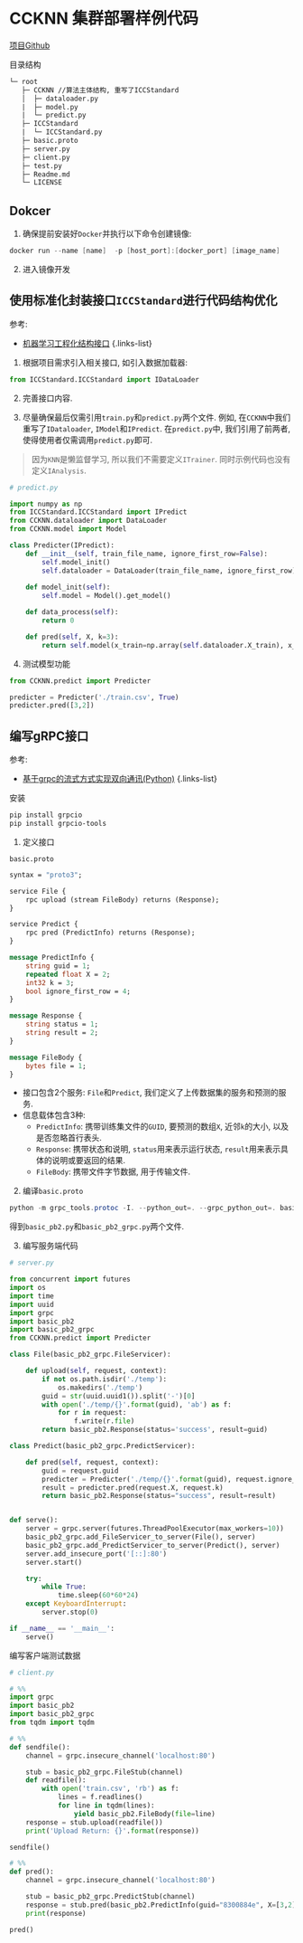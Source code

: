 # CCKNN 集群部署样例代码

[项目Github](https://github.com/aleversn/CCKNN)

目录结构
```html
└─ root
   ├─ CCKNN //算法主体结构, 重写了ICCStandard
   │  ├─ dataloader.py
   |  ├─ model.py
   |  └─ predict.py
   ├─ ICCStandard
   |  └─ ICCStandard.py
   ├─ basic.proto
   ├─ server.py
   ├─ client.py
   ├─ test.py
   ├─ Readme.md
   └─ LICENSE

```

## Dokcer

1. 确保提前安装好`Docker`并执行以下命令创建镜像:

```powershell
docker run --name [name]  -p [host_port]:[docker_port] [image_name]
```

2. 进入镜像开发

## 使用标准化封装接口`ICCStandard`进行代码结构优化

参考:
- [机器学习工程化结构接口](http://molihua.fzu.edu.cn/zh/master/ml/lpc/r6)
{.links-list}

1. 根据项目需求引入相关接口, 如引入数据加载器:

```python
from ICCStandard.ICCStandard import IDataLoader
```

2. 完善接口内容.

3. 尽量确保最后仅需引用`train.py`和`predict.py`两个文件. 例如, 在`CCKNN`中我们重写了`IDataloader`, `IModel`和`IPredict`. 在`predict.py`中, 我们引用了前两者, 使得使用者仅需调用`predict.py`即可.

> 因为`KNN`是懒监督学习, 所以我们不需要定义`ITrainer`. 同时示例代码也没有定义`IAnalysis`.

```python
# predict.py

import numpy as np
from ICCStandard.ICCStandard import IPredict
from CCKNN.dataloader import DataLoader
from CCKNN.model import Model

class Predicter(IPredict):
    def __init__(self, train_file_name, ignore_first_row=False):
        self.model_init()
        self.dataloader = DataLoader(train_file_name, ignore_first_row)
    
    def model_init(self):
        self.model = Model().get_model()

    def data_process(self):
        return 0

    def pred(self, X, k=3):
        return self.model(x_train=np.array(self.dataloader.X_train), x_test=np.array(X), y_train=self.dataloader.Y_train, k=k)
```

4. 测试模型功能

```python
from CCKNN.predict import Predicter

predicter = Predicter('./train.csv', True)
predicter.pred([3,2])
```

## 编写gRPC接口

参考:
- [基于grpc的流式方式实现双向通讯(Python)](http://molihua.fzu.edu.cn/sosd/web/wiki/grpc/stream_python)
{.links-list}

安装

```powershell
pip install grpcio
pip install grpcio-tools
```

1. 定义接口

`basic.proto`

```protobuf
syntax = "proto3";

service File {
    rpc upload (stream FileBody) returns (Response);
}

service Predict {
    rpc pred (PredictInfo) returns (Response);
}

message PredictInfo {
    string guid = 1;
    repeated float X = 2;
    int32 k = 3;
    bool ignore_first_row = 4;
}

message Response {
    string status = 1;
    string result = 2;
}

message FileBody {
    bytes file = 1;
}
```

- 接口包含2个服务: `File`和`Predict`, 我们定义了上传数据集的服务和预测的服务.
- 信息载体包含3种: 
    - `PredictInfo`: 携带训练集文件的`GUID`, 要预测的数组`X`, 近邻`k`的大小, 以及是否忽略首行表头.
    - `Response`: 携带状态和说明, `status`用来表示运行状态, `result`用来表示具体的说明或要返回的结果.
    - `FileBody`: 携带文件字节数据, 用于传输文件.

2. 编译`basic.proto`

```powershell
python -m grpc_tools.protoc -I. --python_out=. --grpc_python_out=. basic.proto
```

得到`basic_pb2.py`和`basic_pb2_grpc.py`两个文件.

3. 编写服务端代码

```python
# server.py

from concurrent import futures
import os
import time
import uuid
import grpc
import basic_pb2
import basic_pb2_grpc
from CCKNN.predict import Predicter

class File(basic_pb2_grpc.FileServicer):

    def upload(self, request, context):
        if not os.path.isdir('./temp'):
            os.makedirs('./temp')
        guid = str(uuid.uuid1()).split('-')[0]
        with open('./temp/{}'.format(guid), 'ab') as f:
            for r in request:
                f.write(r.file)
        return basic_pb2.Response(status='success', result=guid)

class Predict(basic_pb2_grpc.PredictServicer):

    def pred(self, request, context):
        guid = request.guid
        predicter = Predicter('./temp/{}'.format(guid), request.ignore_first_row)
        result = predicter.pred(request.X, request.k)
        return basic_pb2.Response(status="success", result=result)


def serve():
    server = grpc.server(futures.ThreadPoolExecutor(max_workers=10))
    basic_pb2_grpc.add_FileServicer_to_server(File(), server)
    basic_pb2_grpc.add_PredictServicer_to_server(Predict(), server)
    server.add_insecure_port('[::]:80')
    server.start()

    try:
        while True:
            time.sleep(60*60*24)
    except KeyboardInterrupt:
        server.stop(0)

if __name__ == '__main__':
    serve()
```

编写客户端测试数据

```python
# client.py

# %%
import grpc
import basic_pb2
import basic_pb2_grpc
from tqdm import tqdm

# %%
def sendfile():
    channel = grpc.insecure_channel('localhost:80')

    stub = basic_pb2_grpc.FileStub(channel)
    def readfile():
        with open('train.csv', 'rb') as f:
            lines = f.readlines()
            for line in tqdm(lines):
                yield basic_pb2.FileBody(file=line)
    response = stub.upload(readfile())
    print('Upload Return: {}'.format(response))

sendfile()
```

```python
# %%
def pred():
    channel = grpc.insecure_channel('localhost:80')

    stub = basic_pb2_grpc.PredictStub(channel)
    response = stub.pred(basic_pb2.PredictInfo(guid="8300884e", X=[3,2], k=3, ignore_first_row=True))
    print(response)

pred()
```